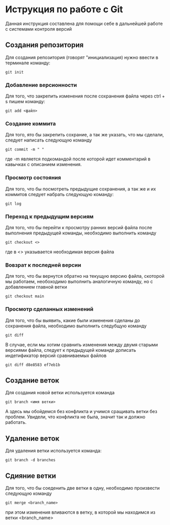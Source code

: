 # Иструкция по работе с Git

Данная инструкция составлена для помощи себе в дальнейшей работе с системами контроля версий

## Создания репозитория

Для создания репозитория (говорят "инициализация) нужно ввести в терминале команду:

    git init

### Добавление версионности

Для того, что закрепить изменения после сохранения файла через ctrl + s пишем команду:

    git add <файл>

### Создание коммита

Для того, ято бы закрепить сохрание, а так же указать, что мы сделали, следует написать следующую команду

    git commit -m " "

где -m является подкомандой после которой идет комментарий в кавычках с описанием изменения.

### Просмотр состояния 

Для того, что бы посмотреть предыдущие сохранения, а так же и их коммитов следует набрать следующую команду:

    git log

### Переход к предыдущим версиям

Для того, что бы перейти к просмотру ранних версий файла после выполнения предыдущей команды, необходимо выполнить команду

    git checkout <>

где в <> указывается необходимая версия файла

### Вовзрат к последней версии

Для того, что бы вернутся обратно на текущую версию файла, скоторой мы работаем, необоходимо выполнить аналогичную команду, но с добавлением главной ветки

    git checkout main

### Просмотр сделанных изменений

Для того, что бы выявить, какие были изменения сделаны до сохранения файла, необходимо выполнить следубщую команду

    git diff

В случае, если мы хотим сравнить изменения между двумя старыми версиями файла, следует к предыдущей команде дописать индетификатор версий сравниваемых файлов

    git diff d8e8583 ef7eb1b

## Создание веток

Для создания новой ветки используется команда

    git branch <имя ветки>

А здесь мы обойдемся без конфликта и учимся сращивать ветки без проблем. Увидели, что конфликта не была, значит так и должно работать. 

## Удаление веток

Для удаления ветки используется команда:

    git branch -d branches

## Сдияние ветки

Для того, что бы соеденить две ветки в одну, необходимо произвести следующую команду

    git merge <branch_name>

при этом изменения вливаются в ветку, в которой мы находимся из ветки <branch_name>